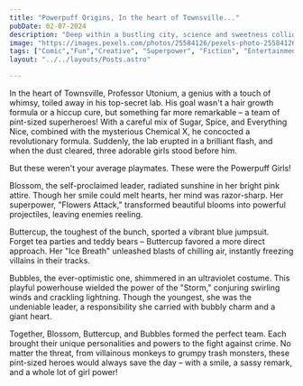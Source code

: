 ```yaml
---
title: "Powerpuff Origins, In the heart of Townsville..."
pubDate: 02-07-2024
description: "Deep within a bustling city, science and sweetness collide to create the ultimate superhero team – the Powerpuff Girls!"
image: "https://images.pexels.com/photos/25584126/pexels-photo-25584126/free-photo-of-comida-madera-soleado-gafas-de-sol.jpeg?auto=compress&cs=tinysrgb&w=1260&h=750&dpr=1"
tags: ["Comic","Fun","Creative", "Superpower", "Fiction", "Entertainment"]
layout: "../../layouts/Posts.astro"

---
```

In the heart of Townsville, Professor Utonium, a genius with a touch of whimsy, toiled away in his top-secret lab. His goal wasn't a hair growth formula or a hiccup cure, but something far more remarkable – a team of pint-sized superheroes! With a careful mix of Sugar, Spice, and Everything Nice, combined with the mysterious Chemical X, he concocted a revolutionary formula. Suddenly, the lab erupted in a brilliant flash, and when the dust cleared, three adorable girls stood before him.

But these weren't your average playmates. These were the Powerpuff Girls!

Blossom, the self-proclaimed leader, radiated sunshine in her bright pink attire. Though her smile could melt hearts, her mind was razor-sharp. Her superpower, "Flowers Attack," transformed beautiful blooms into powerful projectiles, leaving enemies reeling.

Buttercup, the toughest of the bunch, sported a vibrant blue jumpsuit. Forget tea parties and teddy bears – Buttercup favored a more direct approach. Her "Ice Breath" unleashed blasts of chilling air, instantly freezing villains in their tracks.

Bubbles, the ever-optimistic one, shimmered in an ultraviolet costume. This playful powerhouse wielded the power of the "Storm," conjuring swirling winds and crackling lightning. Though the youngest, she was the undeniable leader, a responsibility she carried with bubbly charm and a giant heart.

Together, Blossom, Buttercup, and Bubbles formed the perfect team. Each brought their unique personalities and powers to the fight against crime. No matter the threat, from villainous monkeys to grumpy trash monsters, these pint-sized heroes would always save the day – with a smile, a sassy remark, and a whole lot of girl power!